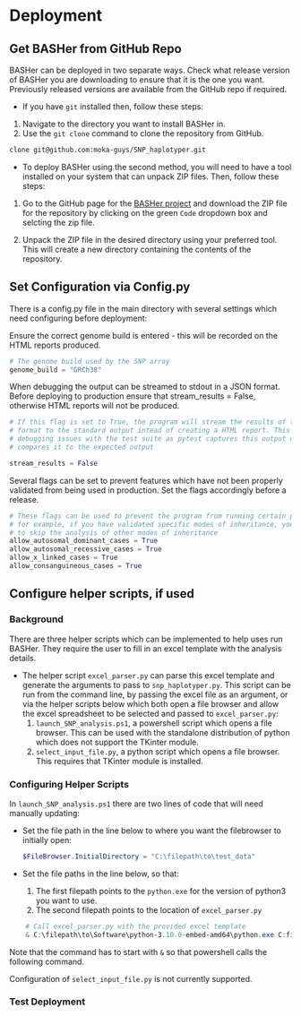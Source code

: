 # Deployment

## Get BASHer from GitHub Repo

BASHer can be deployed in two separate ways. Check what release version of BASHer you are downloading to ensure that it is the one you want.  Previously released versions are available from the GitHub repo if required.

* If you have `git` installed then, follow these steps:

1. Navigate to the directory you want to install BASHer in.
2. Use the `git clone` command to clone the repository from GitHub.

```bash
clone git@github.com:moka-guys/SNP_haplotyper.git
```

* To deploy BASHer using the second method, you will need to have a tool installed on your system that can unpack ZIP files. Then, follow these steps:

1. Go to the GitHub page for the [BASHer project](https://github.com/moka-guys/SNP_haplotyper) and download the ZIP file for the repository by clicking on the green `Code` dropdown box and selcting the zip file.

2. Unpack the ZIP file in the desired directory using your preferred tool. This will create a new directory containing the contents of the repository.

## Set Configuration via Config.py

There is a config.py file in the main directory with several settings which need configuring before deployment:

Ensure the correct genome build is entered - this will be recorded on the HTML reports produced.

```python
# The genome build used by the SNP array
genome_build = "GRCh38"
```

When debugging the output can be streamed to stdout in a JSON format.  Before deploying to production ensure that stream_results = False, otherwise HTML reports will not be produced.

```python
# If this flag is set to True, the program will stream the results of the analysis in JSON
# format to the standard output intead of creating a HTML report. This is useful for
# debugging issues with the test suite as pytest captures this output during testing and
# compares it to the expected output

stream_results = False
```

Several flags can be set to prevent features which have not been properly validated from being used in production.  Set the flags accordingly before a release.

```python
# These flags can be used to prevent the program from running certain parts of the analysis
# for example, if you have validated specific modes of inheritance, you can set the flags
# to skip the analysis of other modes of inheritance
allow_autosomal_dominant_cases = True
allow_autosomal_recessive_cases = True
allow_x_linked_cases = True
allow_consanguineous_cases = True
```

## Configure helper scripts, if used

### Background

There are three helper scripts which can be implemented to help uses run BASHer.  They require the user to fill in an excel template with the analysis details.

* The helper script `excel_parser.py` can parse this excel template and generate the arguments to pass to `snp_haplotyper.py`.  This script can be run from the command line, by passing the excel file as an argument, or via the helper scripts below which both open a file browser and allow the excel spreadsheet to be selected and passed to `excel_parser.py`:
    1. `launch_SNP_analysis.ps1`, a powershell script which opens a file browser. This can be used with the standalone distribution of python which does not support the TKinter module.
    2. `select_input_file.py`, a python script which opens a file browser.  This requires that TKinter module is installed.

### Configuring Helper Scripts

In `launch_SNP_analysis.ps1` there are two lines of code that will need manually updating:

* Set the file path in the line below to where you want the filebrowser to initially open:

    ```powershell
    $FileBrowser.InitialDirectory = "C:\filepath\to\test_data"
    ```

* Set the file paths in the line below, so that:

   1. The first filepath points to the `python.exe` for the version of python3 you want to use.
   2. The second filepath points to the location of `excel_parser.py`
  
```powershell
    # Call excel_parser.py with the provided excel template
    & C:\filepath\to\Software\python-3.10.0-embed-amd64\python.exe C:filepath\to\snp_haplotyper\excel_parser.py --input_file $FilePath
```

Note that the command has to start  with `&` so that powershell calls the following command.

Configuration of `select_input_file.py` is not currently supported.

### Test Deployment


